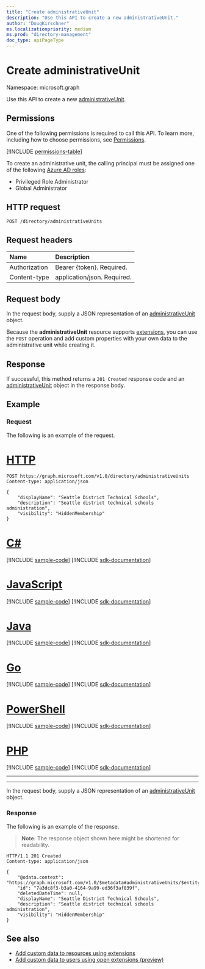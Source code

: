 ```yaml
---
title: "Create administrativeUnit"
description: "Use this API to create a new administrativeUnit."
author: "DougKirschner"
ms.localizationpriority: medium
ms.prod: "directory-management"
doc_type: apiPageType
---
```


# Create administrativeUnit

Namespace: microsoft.graph

Use this API to create a new [administrativeUnit](../resources/administrativeunit.md).
## Permissions
One of the following permissions is required to call this API. To learn more, including how to choose permissions, see [Permissions](/graph/permissions-reference).


<!-- { "blockType": "permissions", "name": "directory_post_administrativeunits" } -->
[!INCLUDE [permissions-table](../includes/permissions/directory-post-administrativeunits-permissions.md)]

To create an administrative unit, the calling principal must be assigned one of the following [Azure AD roles](/azure/active-directory/roles/permissions-reference):

* Privileged Role Administrator
* Global Administrator

## HTTP request
<!-- { "blockType": "ignored" } -->
```http
POST /directory/administrativeUnits

```
## Request headers
| Name      |Description|
|:----------|:----------|
| Authorization  | Bearer {token}. Required. |
| Content-type | application/json. Required. |

## Request body
In the request body, supply a JSON representation of an [administrativeUnit](../resources/administrativeunit.md) object.

Because the **administrativeUnit** resource supports [extensions](/graph/extensibility-overview), you can use the `POST` operation and add custom properties with your own data to the administrative unit while creating it.

## Response

If successful, this method returns a `201 Created` response code and an [administrativeUnit](../resources/administrativeunit.md) object in the response body.

## Example

### Request

The following is an example of the request.


# [HTTP](#tab/http)
<!-- {
  "blockType": "request",
  "name": "create_administrativeunit_from_administrativeunits"
}-->
```http
POST https://graph.microsoft.com/v1.0/directory/administrativeUnits
Content-type: application/json

{
    "displayName": "Seattle District Technical Schools",
    "description": "Seattle district technical schools administration",
    "visibility": "HiddenMembership"
}
```

# [C#](#tab/csharp)
[!INCLUDE [sample-code](../includes/snippets/csharp/create-administrativeunit-from-administrativeunits-csharp-snippets.md)]
[!INCLUDE [sdk-documentation](../includes/snippets/snippets-sdk-documentation-link.md)]

# [JavaScript](#tab/javascript)
[!INCLUDE [sample-code](../includes/snippets/javascript/create-administrativeunit-from-administrativeunits-javascript-snippets.md)]
[!INCLUDE [sdk-documentation](../includes/snippets/snippets-sdk-documentation-link.md)]

# [Java](#tab/java)
[!INCLUDE [sample-code](../includes/snippets/java/create-administrativeunit-from-administrativeunits-java-snippets.md)]
[!INCLUDE [sdk-documentation](../includes/snippets/snippets-sdk-documentation-link.md)]

# [Go](#tab/go)
[!INCLUDE [sample-code](../includes/snippets/go/create-administrativeunit-from-administrativeunits-go-snippets.md)]
[!INCLUDE [sdk-documentation](../includes/snippets/snippets-sdk-documentation-link.md)]

# [PowerShell](#tab/powershell)
[!INCLUDE [sample-code](../includes/snippets/powershell/create-administrativeunit-from-administrativeunits-powershell-snippets.md)]
[!INCLUDE [sdk-documentation](../includes/snippets/snippets-sdk-documentation-link.md)]

# [PHP](#tab/php)
[!INCLUDE [sample-code](../includes/snippets/php/create-administrativeunit-from-administrativeunits-php-snippets.md)]
[!INCLUDE [sdk-documentation](../includes/snippets/snippets-sdk-documentation-link.md)]

---


---

In the request body, supply a JSON representation of an [administrativeUnit](../resources/administrativeunit.md) object.

### Response

The following is an example of the response. 
>**Note:** The response object shown here might be shortened for readability.
<!-- {
  "blockType": "response",
  "truncated": true,
  "@odata.type": "microsoft.graph.administrativeUnit"
} -->
```http
HTTP/1.1 201 Created
Content-type: application/json

{
    "@odata.context": "https://graph.microsoft.com/v1.0/$metadata#administrativeUnits/$entity",
    "id": "7a3dc8f3-b3a0-4164-9a99-ed36f3af039f",
    "deletedDateTime": null,
    "displayName": "Seattle District Technical Schools",
    "description": "Seattle district technical schools administration",
    "visibility": "HiddenMembership"
}
```

## See also

- [Add custom data to resources using extensions](/graph/extensibility-overview)
- [Add custom data to users using open extensions (preview)](/graph/extensibility-open-users)
<!--
- [Add custom data to groups using schema extensions (preview)](/graph/extensibility-schema-groups)
-->


<!-- uuid: 8fcb5dbc-d5aa-4681-8e31-b001d5168d79
2015-10-25 14:57:30 UTC -->
<!--
{
  "type": "#page.annotation",
  "description": "Create administrativeUnit",
  "keywords": "",
  "section": "documentation",
  "tocPath": "",
  "suppressions": [
  ]
}
-->
